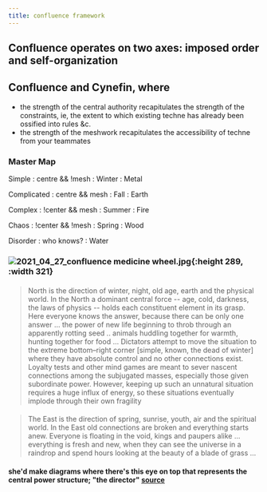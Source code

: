 ```yaml
---
title: confluence framework
---
```


## Confluence operates on two axes: imposed order and self-organization
## Confluence and Cynefin, where 
- the strength of the central authority recapitulates the strength of the constraints, ie, the extent to which existing techne has already been ossified into rules &c.
- the strength of the meshwork recapitulates the accessibility of techne from your teammates
### Master Map

Simple
: centre && !mesh
: Winter
: Metal

Complicated
: centre && mesh
: Fall
: Earth

Complex
: !center && mesh
: Summer
: Fire

Chaos
: !center && !mesh
: Spring
: Wood

Disorder
: who knows?
: Water
### ![2021_04_27_confluence medicine wheel.jpg](https://cdn.logseq.com/%2F76a092ee-fea0-471d-ac53-7ca67ccd9f8edd2ac7e8-c00f-454c-aee9-1405c738a21f2021_04_27_confluence%20medicine%20wheel.jpg?Expires=4773180321&Signature=k5IRV9ET0FV~aSCE8ZMUaohHRQniGRFBy9BPraQmZ05n-4VNWWZaMJwcUuIOJ86st~gIYT~DDGumZ9r82jrl0c-kt6uyqse12btBw6R7T141e--Ilwpn~8Ngb5ZJgOKNr9HepXmZq3Z-VljU0F0v9NhZ2~t4D9z6NhUU4RF2jNpvQMUHMcIEdlfesZfpKNbd0OBBG4LPRDSGFxxqQ~NZw9zFGvD~nKxYrz94MI9FJ0XvyLjLuDyKjPooUX~RXuAOv2KYL4k3LGHdYz-2B71LtgfJvkeMhZrbPdl9YYE0egccP2TeSvj~xvUFFt~T4qtYvrXjh8KKH6oRDXznaden6w__&Key-Pair-Id=APKAJE5CCD6X7MP6PTEA){:height 289, :width 321}
#### 
> North is the direction of winter, night, old age, earth and the physical world. In the North a dominant central force -- age, cold, darkness, the laws of physics -- holds each constituent element in its grasp. Here everyone knows the answer, because there can be only one answer ... the power of new life beginning to throb through an apparently rotting seed .. animals huddling together for warmth, hunting together for food ... Dictators attempt to move the situation to the extreme bottom–right corner [simple, known, the dead of winter] where they have absolute control and no other connections exist. Loyalty tests and other mind games are meant to sever nascent connections among the subjugated masses, especially those given subordinate power. However, keeping up such an unnatural situation requires a huge influx of energy, so these situations eventually implode through their own fragility
#### 
> The East is the direction of spring, sunrise, youth, air and the spiritual world. In the East old connections are broken and everything starts anew. Everyone is floating in the void, kings and paupers alike ... everything is fresh and new, when they can see the universe in a raindrop and spend hours looking at the beauty of a blade of grass ...
####
#### she'd make diagrams where there's this eye on top that represents the central power structure; "the director" [source](http://www.storycoloredglasses.com/2010/06/confluence.html)
##
##
##
##
##
##
##
##
##
##
##
##
##
##
##
##
##
##
##
##
##
##
##
##
##
##
##
##
##
##
##
